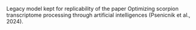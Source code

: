 Legacy model kept for replicability of the paper Optimizing scorpion transcriptome processing through artificial intelligences (Psenicnik et al., 2024).
